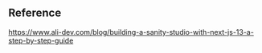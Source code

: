## Reference 
https://www.ali-dev.com/blog/building-a-sanity-studio-with-next-js-13-a-step-by-step-guide
